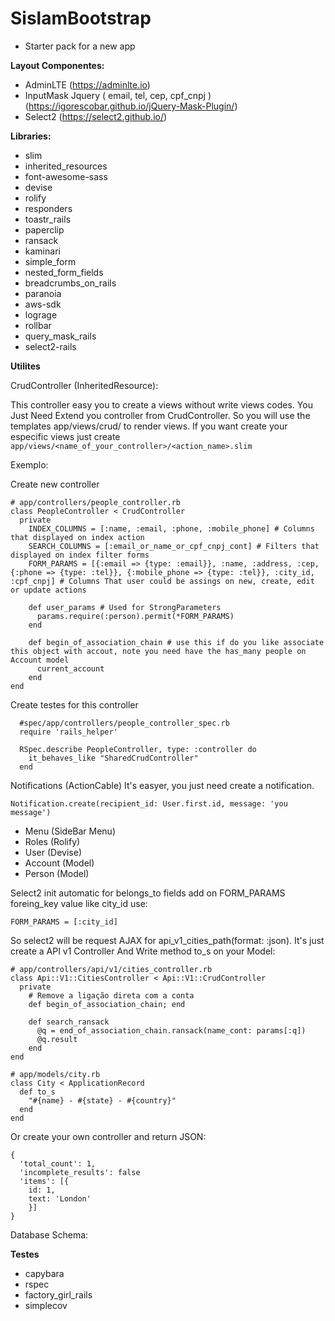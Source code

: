 # SislamBootstrap
- Starter pack for a new app

**Layout Componentes:**

- AdminLTE (https://adminlte.io)
- InputMask Jquery ( email, tel, cep, cpf_cnpj ) (https://igorescobar.github.io/jQuery-Mask-Plugin/)
- Select2 (https://select2.github.io/)

**Libraries:**
  - slim
  - inherited_resources
  - font-awesome-sass
  - devise
  - rolify
  - responders
  - toastr_rails
  - paperclip
  - ransack
  - kaminari
  - simple_form
  - nested_form_fields
  - breadcrumbs_on_rails
  - paranoia
  - aws-sdk
  - lograge
  - rollbar
  - query_mask_rails
  - select2-rails

**Utilites**

CrudController (InheritedResource):

  This controller easy you to create a views without write views codes. You Just Need Extend you controller from CrudController. So you will use the templates app/views/crud/ to render views. If you want create your especific views just create
  ``` app/views/<name_of_your_controller>/<action_name>.slim  ```

Exemplo:

  Create new controller
  ```
  # app/controllers/people_controller.rb
  class PeopleController < CrudController
    private
      INDEX_COLUMNS = [:name, :email, :phone, :mobile_phone] # Columns that displayed on index action
      SEARCH_COLUMNS = [:email_or_name_or_cpf_cnpj_cont] # Filters that displayed on index filter forms
      FORM_PARAMS = [{:email => {type: :email}}, :name, :address, :cep, {:phone => {type: :tel}}, {:mobile_phone => {type: :tel}}, :city_id, :cpf_cnpj] # Columns That user could be assings on new, create, edit or update actions

      def user_params # Used for StrongParameters
        params.require(:person).permit(*FORM_PARAMS)
      end

      def begin_of_association_chain # use this if do you like associate this object with accout, note you need have the has_many people on Account model
        current_account
      end
  end

  ```

  Create testes for this controller
  ```
    #spec/app/controllers/people_controller_spec.rb
    require 'rails_helper'

    RSpec.describe PeopleController, type: :controller do
      it_behaves_like "SharedCrudController"
    end
  ```

Notifications (ActionCable)
  It's easyer, you just need create a notification.

  ``` Notification.create(recipient_id: User.first.id, message: 'you message') ```

- Menu (SideBar Menu)
- Roles (Rolify)
- User (Devise)
- Account (Model)
- Person (Model)

Select2
  init automatic for belongs_to fields add on FORM_PARAMS foreing_key value like city_id use:

  ``` FORM_PARAMS = [:city_id] ```

  So select2 will be request AJAX for api_v1_cities_path(format: :json).
  It's just create a API v1 Controller And Write method to_s on your Model:

  ```
  # app/controllers/api/v1/cities_controller.rb
  class Api::V1::CitiesController < Api::V1::CrudController
    private
      # Remove a ligação direta com a conta
      def begin_of_association_chain; end

      def search_ransack
        @q = end_of_association_chain.ransack(name_cont: params[:q])
        @q.result
      end
  end
  ```

  ```
  # app/models/city.rb
  class City < ApplicationRecord
    def to_s
      "#{name} - #{state} - #{country}"
    end
  end

  ```

  Or create your own controller and return JSON:
  ```
  {
    'total_count': 1,
    'incomplete_results': false
    'items': [{
      id: 1,
      text: 'London'
      }]
  }
  ```

Database Schema:


**Testes**
- capybara
- rspec
- factory_girl_rails
- simplecov
